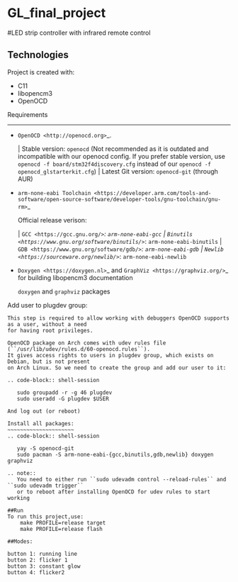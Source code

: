 # GL_final_project

#LED strip controller with infrared remote control

## Technologies
Project is created with:
* C11
* libopencm3
* OpenOCD

Requirements
************

- `OpenOCD <http://openocd.org>`_.
  
  | Stable version: ``openocd``
    (Not recommended as it is outdated and incompatible with our openocd config.
     If you prefer stable version, use ``openocd -f board/stm32f4discovery.cfg``
     instead of our ``openocd -f openocd_glstarterkit.cfg``)
  | Latest Git version: ``openocd-git`` (through AUR)
- `arm-none-eabi Toolchain <https://developer.arm.com/tools-and-software/open-source-software/developer-tools/gnu-toolchain/gnu-rm>`_
  
  Official release verison:
     
     | `GCC <https://gcc.gnu.org/>`_: ``arm-none-eabi-gcc``
     | `Binutils <https://www.gnu.org/software/binutils/>`_: ``arm-none-eabi-binutils``
     | `GDB <https://www.gnu.org/software/gdb/>`_: ``arm-none-eabi-gdb``
     | `Newlib <https://sourceware.org/newlib/>`_: ``arm-none-eabi-newlib``
- `Doxygen <https://doxygen.nl>`_ and `GraphViz <https://graphviz.org/>`_ for building libopencm3 documentation
  
  ``doxygen`` and ``graphviz`` packages

Add user to plugdev group:
~~~~~~~~~~~~~~~~~~~~~~~~~
This step is required to allow working with debuggers OpenOCD supports as a user, without a need
for having root privileges.

OpenOCD package on Arch comes with udev rules file (``/usr/lib/udev/rules.d/60-openocd.rules``).
It gives access rights to users in plugdev group, which exists on Debian, but is not present
on Arch Linux. So we need to create the group and add our user to it:

.. code-block:: shell-session
   
   sudo groupadd -r -g 46 plugdev
   sudo useradd -G plugdev $USER

And log out (or reboot)

Install all packages:
~~~~~~~~~~~~~~~~~~~~~
.. code-block:: shell-session
   
   yay -S openocd-git
   sudo pacman -S arm-none-eabi-{gcc,binutils,gdb,newlib} doxygen graphviz

.. note::
   You need to either run ``sudo udevadm control --reload-rules`` and ``sudo udevadm trigger``
   or to reboot after installing OpenOCD for udev rules to start working

##Run
To run this project,use:
	make PROFILE=release target
	make PROFILE=release flash

##Modes:

button 1: running line
button 2: flicker 1
button 3: constant glow
button 4: flicker2

